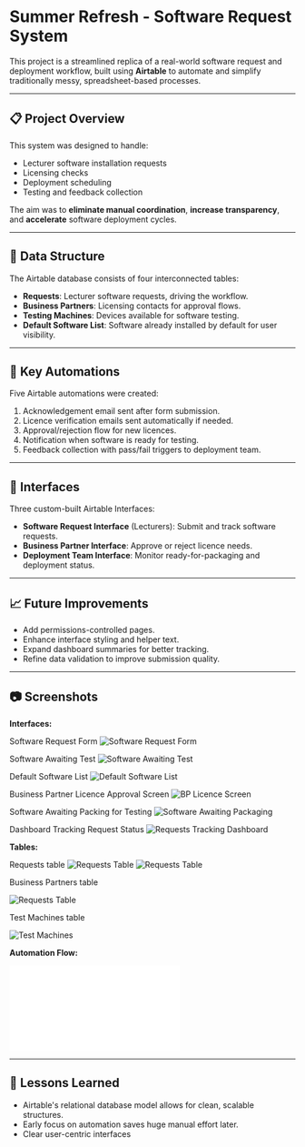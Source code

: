 # Summer Refresh - Software Request System

This project is a streamlined replica of a real-world software request and deployment workflow, built using **Airtable** to automate and simplify traditionally messy, spreadsheet-based processes.

---

## 📋 Project Overview

This system was designed to handle:
- Lecturer software installation requests
- Licensing checks
- Deployment scheduling
- Testing and feedback collection

The aim was to **eliminate manual coordination**, **increase transparency**, and **accelerate** software deployment cycles.

---

## 🧱 Data Structure

The Airtable database consists of four interconnected tables:
- **Requests**: Lecturer software requests, driving the workflow.
- **Business Partners**: Licensing contacts for approval flows.
- **Testing Machines**: Devices available for software testing.
- **Default Software List**: Software already installed by default for user visibility.

---

## 🤖 Key Automations

Five Airtable automations were created:
1. Acknowledgement email sent after form submission.
2. Licence verification emails sent automatically if needed.
3. Approval/rejection flow for new licences.
4. Notification when software is ready for testing.
5. Feedback collection with pass/fail triggers to deployment team.

---

## 🎨 Interfaces

Three custom-built Airtable Interfaces:
- **Software Request Interface** (Lecturers): Submit and track software requests.
- **Business Partner Interface**: Approve or reject licence needs.
- **Deployment Team Interface**: Monitor ready-for-packaging and deployment status.

---

## 📈 Future Improvements

- Add permissions-controlled pages.
- Enhance interface styling and helper text.
- Expand dashboard summaries for better tracking.
- Refine data validation to improve submission quality.

---

## 📷 Screenshots

**Interfaces:**

Software Request Form
![Software Request Form](images/SoftwareRequestForm.png)

Software Awaiting Test
![Software Awaiting Test](images/SoftwareAwaitingTest.png)

Default Software List
![Default Software List ](images/DefaultSoftwareList.png)

Business Partner Licence Approval Screen
![BP Licence Screen](images/BPLicenceApprovalScreen.png)

Software Awaiting Packing for Testing
![Software Awaiting Packaging](images/SoftwareAwaitingPackaging.png)

Dashboard Tracking Request Status 
![Requests Tracking Dashboard](images/SoftwareTrackingDashboard.png)

**Tables:**

Requests table
![Requests Table](images/requests-table.png)
![Requests Table](images/requests-table2.png)

Business Partners table

![Requests Table](images/bp-table.png)

Test Machines table

![Test Machines](images/test-machines-table.png)

**Automation Flow:**

![Automation Flow](images/SummerRefreshSimplePoolDiagram.pdf)

---

## 🧠 Lessons Learned

- Airtable's relational database model allows for clean, scalable structures.
- Early focus on automation saves huge manual effort later.
- Clear user-centric interfaces
